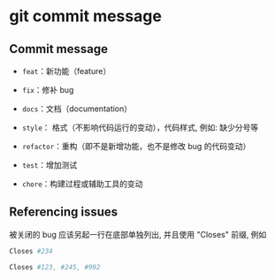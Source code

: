 # git commit message

## Commit message

- `feat`：新功能（feature）

- `fix`：修补 bug

- `docs`：文档（documentation）

- `style`： 格式（不影响代码运行的变动），代码样式, 例如: 缺少分号等

- `refactor`：重构（即不是新增功能，也不是修改 bug 的代码变动）

- `test`：增加测试

- `chore`：构建过程或辅助工具的变动

## Referencing issues

被关闭的 bug 应该另起一行在底部单独列出, 并且使用 "Closes" 前缀, 例如

```bash
Closes #234

Closes #123, #245, #992
```
